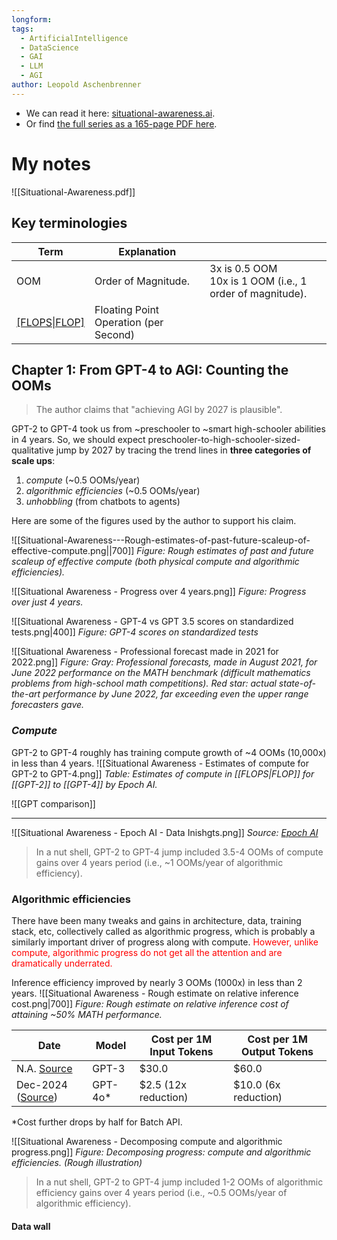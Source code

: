 ```yaml
---
longform: 
tags:
  - ArtificialIntelligence
  - DataScience
  - GAI
  - LLM
  - AGI
author: Leopold Aschenbrenner
---
```

- We can read it here: [situational-awareness.ai](https://situational-awareness.ai/?ref=forourposterity.com).  
- Or find [the full series as a 165-page PDF here](https://situational-awareness.ai/wp-content/uploads/2024/06/situationalawareness.pdf?ref=forourposterity.com).

# My notes
![[Situational-Awareness.pdf]]

## Key terminologies
| Term               | Explanation                           |                                                             |
| ------------------ | ------------------------------------- | ----------------------------------------------------------- |
| OOM                | Order of Magnitude.<br>               | 3x is 0.5 OOM<br>10x is 1 OOM (i.e., 1 order of magnitude). |
| [[FLOPS\|FLOP]](S) | Floating Point Operation (per Second) |                                                             |
 
## Chapter 1: From GPT-4 to AGI: Counting the OOMs

> The author claims that "achieving AGI by 2027 is plausible". 

GPT-2 to GPT-4 took us from ~preschooler to ~smart high-schooler abilities in  4 years. So, we should expect preschooler-to-high-schooler-sized-qualitative jump by 2027 by tracing the trend lines in **three categories of scale ups**:
1. *compute* (~0.5 OOMs/year)
2. *algorithmic efficiencies* (~0.5 OOMs/year)
3. *unhobbling* (from chatbots to agents)

Here are some of the figures used by the author to support his claim.
 
![[Situational-Awareness---Rough-estimates-of-past-future-scaleup-of-effective-compute.png||700]]
*Figure: Rough estimates of past and future scaleup of effective compute (both physical compute and algorithmic efficiencies).*

![[Situational Awareness - Progress over 4 years.png]]
*Figure: Progress over just 4 years.*

![[Situational Awareness - GPT-4 vs GPT 3.5 scores on standardized tests.png|400]]
*Figure: GPT-4 scores on standardized tests*

![[Situational Awareness - Professional forecast made in 2021 for 2022.png]]
*Figure: Gray: Professional forecasts, made in August 2021, for June 2022 performance on the MATH benchmark (difficult mathematics problems from high-school math competitions). Red star: actual state-of-the-art performance by June 2022, far exceeding even the upper range forecasters gave.*

### *Compute*
GPT-2 to GPT-4 roughly has training compute growth of ~4 OOMs (10,000x) in less than 4 years.
![[Situational Awareness - Estimates of compute for GPT-2 to GPT-4.png]]
*Table: Estimates of compute in [[FLOPS|FLOP]] for [[GPT-2]] to [[GPT-4]] by Epoch AI.*

![[GPT comparison]]

---
![[Situational Awareness - Epoch AI - Data Inishgts.png]]
*Source: [Epoch AI](https://epochai.org/data/epochdb/table)*

> In a nut shell, GPT-2 to GPT-4 jump included 3.5-4 OOMs of compute gains over 4 years period (i.e., ~1 OOMs/year of algorithmic efficiency).
### Algorithmic efficiencies
There have been many tweaks and gains in architecture, data, training stack, etc, collectively called as algorithmic progress, which is probably a similarly important driver of progress along with compute. <span style="color:red">However, unlike compute, algorithmic progress do not get all the attention and are dramatically underrated.</span>

Inference efficiency improved by nearly 3 OOMs (1000x) in less than 2 years.
![[Situational Awareness - Rough estimate on relative inference cost.png|700]]
*Figure: Rough estimate on relative inference cost of attaining ~50% MATH performance.*

| Date                                                                               | Model    | Cost per 1M Input Tokens | Cost per 1M Output Tokens |
| ---------------------------------------------------------------------------------- | -------- | ------------------------ | ------------------------- |
| N.A. [Source](https://the-decoder.com/openai-cuts-prices-for-gpt-3-by-two-thirds/) | GPT-3    | $30.0                    | $60.0                     |
| Dec-2024 ([Source](https://openai.com/api/pricing/))                               | GPT-4o\* | $2.5 (12x reduction)     | $10.0 (6x reduction)      |
\*Cost further drops by half for Batch API.

![[Situational Awareness - Decomposing compute and algorithmic progress.png]]
*Figure: Decomposing progress: compute and algorithmic efficiencies. (Rough illustration)*

> In a nut shell, GPT-2 to GPT-4 jump included 1-2 OOMs of algorithmic efficiency gains over 4 years period (i.e., ~0.5 OOMs/year of algorithmic efficiency).

#### Data wall
